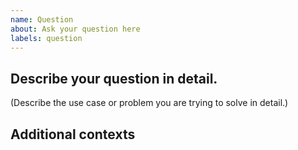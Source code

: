 ```yaml
---
name: Question
about: Ask your question here
labels: question
---
```

<!--

Before filing a question:
-------------------------
- Ask general Android development questions on Stack Overflow
- Search existing issues, including issues that are closed:
  https://github.com/Giphy/giphy-android-sdk/issues?q=is%3Aissue+
- Please refer to the documentation: 
  https://github.com/Giphy/giphy-android-sdk/blob/main/Docs.md  
-------------------------

-->

## Describe your question in detail.
(Describe the use case or problem you are trying to solve in detail.)

## Additional contexts
<!-- Add any other context or screenshots about the feature request here. -->
